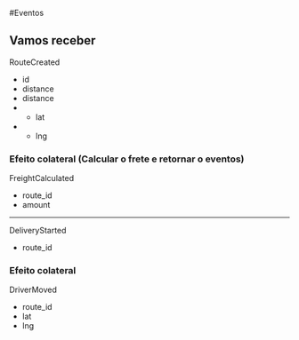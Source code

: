 #Eventos

## Vamos receber

RouteCreated
- id
- distance
- distance
- - lat
- - lng

### Efeito colateral (Calcular o frete e retornar o eventos)

FreightCalculated
- route_id
- amount

---
DeliveryStarted
- route_id

### Efeito colateral

DriverMoved
- route_id
- lat
- lng